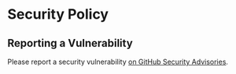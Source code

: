# Security Policy

## Reporting a Vulnerability

Please report a security vulnerability [on GitHub Security Advisories](https://github.com/xdev-software/tci/security/advisories/new).
